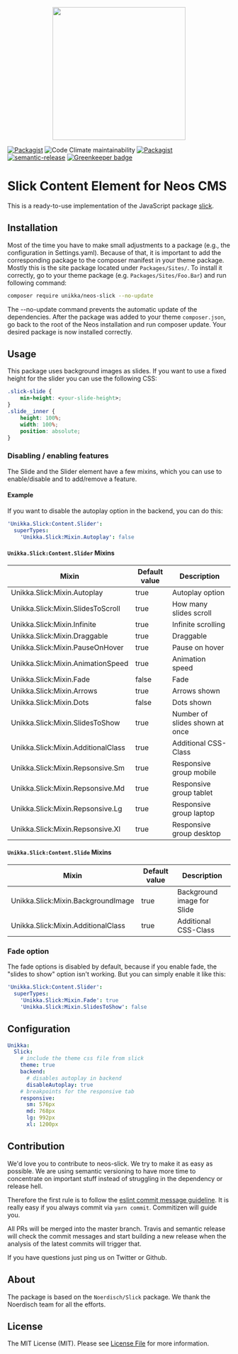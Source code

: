 <p align="center">
  <img src="https://cdn.jsdelivr.net/gh/unikka/unikka.de/src/assets/unikka_with_background.svg" width="300" />
</p>

[![Packagist](https://img.shields.io/packagist/l/unikka/neos-slick.svg?style=flat-square)](https://packagist.org/packages/unikka/neos-slick)
![Code Climate maintainability](https://img.shields.io/codeclimate/maintainability-percentage/Unikka/neos-slick)
[![Packagist](https://img.shields.io/packagist/v/unikka/neos-slick.svg?style=flat-square)](https://packagist.org/packages/unikka/neos-slick)
[![semantic-release](https://img.shields.io/badge/%20%20%F0%9F%93%A6%F0%9F%9A%80-semantic--release-e10079.svg)](https://github.com/semantic-release/semantic-release)
[![Greenkeeper badge](https://badges.greenkeeper.io/unikka/neos-slick.svg)](https://greenkeeper.io/)

# Slick Content Element for Neos CMS 

This is a ready-to-use implementation of the JavaScript package [slick](http://kenwheeler.github.io/slick/). 

## Installation
Most of the time you have to make small adjustments to a package (e.g., the configuration in Settings.yaml). Because of that, it is important to add the corresponding package to the composer manifest in your theme package. Mostly this is the site package located under `Packages/Sites/`. To install it correctly, go to your theme package (e.g. `Packages/Sites/Foo.Bar`) and run following command:

```bash
composer require unikka/neos-slick --no-update
```

The --no-update command prevents the automatic update of the dependencies. After the package was added to your theme `composer.json`, go back to the root of the Neos installation and run composer update. Your desired package is now installed correctly.

## Usage
This package uses background images as slides. If you want to use a fixed height for the slider you can use the following CSS:

```css
.slick-slide {
    min-height: <your-slide-height>;
}
.slide__inner {
    height: 100%;
    width: 100%;
    position: absolute;
}
```

### Disabling / enabling features

The Slide and the Slider element have a few mixins, which you can use to enable/disable and to add/remove a feature.

#### Example 
If you want to disable the autoplay option in the backend, you can do this:

```yaml
'Unikka.Slick:Content.Slider':
  superTypes:
    'Unikka.Slick:Mixin.Autoplay': false
```

#### `Unikka.Slick:Content.Slider` Mixins
| Mixin                                 | Default value | Description              |
|---------------------------------------|---------------|--------------------------|
| Unikka.Slick:Mixin.Autoplay        | true          | Autoplay option          |
| Unikka.Slick:Mixin.SlidesToScroll  | true          | How many slides scroll   |
| Unikka.Slick:Mixin.Infinite        | true          | Infinite scrolling       |
| Unikka.Slick:Mixin.Draggable       | true          | Draggable                |
| Unikka.Slick:Mixin.PauseOnHover    | true          | Pause on hover           |
| Unikka.Slick:Mixin.AnimationSpeed  | true          | Animation speed          |
| Unikka.Slick:Mixin.Fade            | false         | Fade                     |
| Unikka.Slick:Mixin.Arrows          | true          | Arrows shown             |
| Unikka.Slick:Mixin.Dots            | false         | Dots shown               |
| Unikka.Slick:Mixin.SlidesToShow    | true          | Number of slides shown at once |
| Unikka.Slick:Mixin.AdditionalClass | true          | Additional CSS-Class     |
| Unikka.Slick:Mixin.Repsonsive.Sm   | true          | Responsive group mobile  |
| Unikka.Slick:Mixin.Repsonsive.Md   | true          | Responsive group tablet  |
| Unikka.Slick:Mixin.Repsonsive.Lg   | true          | Responsive group laptop  |
| Unikka.Slick:Mixin.Repsonsive.Xl   | true          | Responsive group desktop |

#### `Unikka.Slick:Content.Slide` Mixins

| Mixin                                 | Default value | Description                |
|---------------------------------------|---------------|----------------------------|
| Unikka.Slick:Mixin.BackgroundImage | true          | Background image for Slide |
| Unikka.Slick:Mixin.AdditionalClass | true          | Additional CSS-Class       |

### Fade option
The fade options is disabled by default, because if you enable fade, the "slides to show" option isn't working. But you can simply enable it like this:

```yaml
'Unikka.Slick:Content.Slider':
  superTypes:
    'Unikka.Slick:Mixin.Fade': true 
    'Unikka.Slick:Mixin.SlidesToShow': false
```

## Configuration

```yaml
Unikka:
  Slick:
    # include the theme css file from slick
    theme: true
    backend:
      # disables autoplay in backend
      disableAutoplay: true
    # breakpoints for the responsive tab
    responsive:
      sm: 576px
      md: 768px
      lg: 992px
      xl: 1200px

```

## Contribution

We'd love you to contribute to neos-slick. We try to make it as easy as possible.
We are using semantic versioning to have more time to concentrate on important stuff
instead of struggling in the dependency or release hell.

Therefore the first rule is to follow the [eslint commit message guideline](https://github.com/conventional-changelog-archived-repos/conventional-changelog-eslint/blob/master/convention.md).
It is really easy if you always commit via `yarn commit`. Commitizen will guide you.

All PRs will be merged into the master branch. Travis and semantic release will check the commit messages and start
building a new release when the analysis of the latest commits will trigger that.

If you have questions just ping us on Twitter or Github.

## About

The package is based on the `Noerdisch/Slick` package. We thank the Noerdisch team for
all the efforts.

## License
The MIT License (MIT). Please see [License File](LICENSE) for more information.
